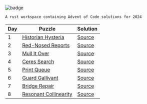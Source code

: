 ![badge](https://img.shields.io/badge/aoc-2024-f75208?logo=rust)
```
A rust workspace containing Advent of Code solutions for 2024
```
| Day | Puzzle | Solution |
| --- | ------ | -------- |
| 1 | [Historian Hysteria](https://adventofcode.com/2024/day/1) | [Source](day-01/src/bin/) |
| 2 | [Red-Nosed Reports](https://adventofcode.com/2024/day/2) | [Source](day-02/src/bin/) |
| 3 | [Mull It Over](https://adventofcode.com/2024/day/3) | [Source](day-03/src/bin/) |
| 4 | [Ceres Search](https://adventofcode.com/2024/day/4) | [Source](day-04/src/bin/) |
| 5 | [Print Queue](https://adventofcode.com/2024/day/5) | [Source](day-05/src/bin/) |
| 6 | [Guard Gallivant](https://adventofcode.com/2024/day/6) | [Source](day-06/src/bin/) |
| 7 | [Bridge Repair](https://adventofcode.com/2024/day/7) | [Source](day-07/src/bin/) |
| 8 | [Resonant Collinearity](https://adventofcode.com/2024/day/8) | [Source](day-08/src/bin/) |
